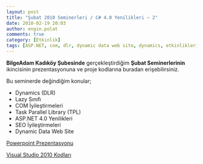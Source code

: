 ```yaml
---
layout: post
title: "Şubat 2010 Seminerleri / C# 4.0 Yenilikleri – 2"
date: 2010-02-19 20:03
author: engin.polat
comments: true
category: [Etkinlik]
tags: [ASP.NET, com, dlr, dynamic data web site, dynamics, etkinliklerim, lazy, parallel, seminer, seo, task, task parallel library, tpl]
---
```

**BilgeAdam Kadıköy Şubesinde** gerçekleştirdiğim **Şubat Seminerlerinin** ikincisinin prezentasyonuna ve proje kodlarına buradan erişebilirsiniz.

Bu seminerde değindiğim konular;


*   Dynamics (DLR)
*   Lazy Sınıfı
*   COM İyileştirmeleri
*   Task Parallel Library (TPL)
*   ASP.NET 4.0 Yenilikleri
*   SEO İyileştirmeleri
*   Dynamic Data Web Site

<a title="enginpolat.com: Şubat 2010 Seminerleri / C# 4.0 Yenilikleri - 2" href="/assets/uploads/2010/02/CSharp4Yenilikler2_Prezentasyon.rar" target="_blank">Powerpoint Prezentasyonu</a>

<a title="enginpolat.com: Şubat 2010 Seminerleri / C# 4.0 Yenilikleri - 2" href="/assets/uploads/2010/02/CSharp4Yenilikler2_OrnekKodlar.rar" target="_blank">Visual Studio 2010 Kodları</a>

